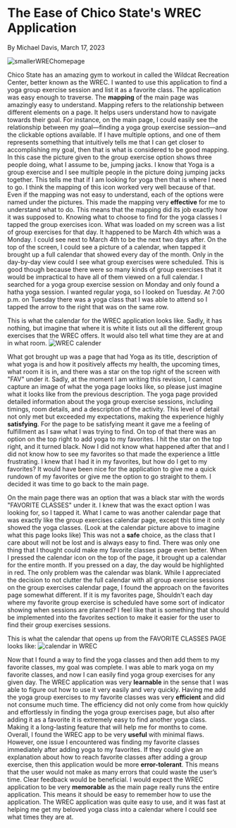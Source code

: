 # The Ease of Chico State's WREC Application
By Michael Davis, March 17, 2023

![smallerWREChomepage](https://github.com/ChicoState/ux-personal-portfolio-MikeD76/assets/157555015/b4e9de60-2282-426f-8525-6e6048dbdbea)

  Chico State has an amazing gym to workout in called the Wildcat Recreation Center, better known as the WREC. I wanted to use this application to find a yoga group exercise session and list it as a favorite class. The application was easy enough to traverse. The **mapping** of the main page was amazingly easy to understand. Mapping refers to the relationship between different elements on a page. It helps users understand how to navigate towards their goal. For instance, on the main page, I could easily see the relationship between my goal—finding a yoga group exercise session—and the clickable options available. If I have multiple options, and one of them represents something that intuitively tells me that I can get closer to accomplishing my goal, then that is what is considered to be good mapping. In this case the picture given to the group exercise option shows three people doing, what I assume to be, jumping jacks. I know that Yoga is a group exercise and I see multiple people in the picture doing jumping jacks together. This tells me that if I am looking for yoga then that is where I need to go. I think the mapping of this icon worked very well because of that. Even if the mapping was not easy to understand, each of the options were named under the pictures. This made the mapping very **effective** for me to understand what to do. This means that the mapping did its job exactly how it was supposed to. Knowing what to choose to find for the yoga classes I tapped the group exercises icon. What was loaded on my screen was a list of group exercises for that day. It happened to be March 4th which was a Monday. I could see next to March 4th to be the next two days after. On the top of the screen, I could see a picture of a calendar, when tapped it brought up a full calendar that showed every day of the month. Only in the day-by-day view could I see what group exercises were scheduled. This is good though because there were so many kinds of group exercises that it would be impractical to have all of them viewed on a full calendar. I searched for a yoga group exercise session on Monday and only found a hatha yoga session. I wanted regular yoga, so I looked on Tuesday. At 7:00 p.m. on Tuesday there was a yoga class that I was able to attend so I tapped the arrow to the right that was on the same row.

  This is what the calendar for the WREC application looks like. Sadly, it has nothing, but imagine that where it is white it lists out all the different group exercises that the WREC offers. It would also tell what time they are at and in what room.
![WREC calender](https://github.com/ChicoState/ux-personal-portfolio-MikeD76/assets/157555015/fdd43f39-7694-4b56-9687-ad9226f91c35)

  
  
  What got brought up was a page that had Yoga as its title, description of what yoga is and how it positively affects my health, the upcoming times, what room it is in, and there was a star on the top right of the screen with "FAV" under it. Sadly, at the moment I am writing this revision, I cannot capture an image of what the yoga page looks like, so please just imagine what it looks like from the previous description. The yoga page provided detailed information about the yoga group exercise sessions, including timings, room details, and a description of the activity. This level of detail not only met but exceeded my expectations, making the experience highly **satisfying**. For the page to be satisfying meant it gave me a feeling of fulfillment as I saw what I was trying to find. On top of that there was an option on the top right to add yoga to my favorites. I hit the star on the top right, and it turned black. Now I did not know what happened after that and I did not know how to see my favorites so that made the experience a little frustrating. I knew that I had it in my favorites, but how do I get to my favorites? It would have been nice for the application to give me a quick rundown of my favorites or give me the option to go straight to them. I decided it was time to go back to the main page.

  On the main page there was an option that was a black star with the words "FAVORITE CLASSES" under it. I knew that was the exact option I was looking for, so I tapped it. What I came to was another calendar page that was exactly like the group exercises calendar page, except this time it only showed the yoga classes. (Look at the calendar picture above to imagine what this page looks like) This was not a **safe** choice, as the class that I care about will not be lost and is always easy to find. There was only one thing that I thought could make my favorite classes page even better. When I pressed the calendar icon on the top of the page, it brought up a calendar for the entire month. If you pressed on a day, the day would be highlighted in red. The only problem was the calendar was blank. While I appreciated the decision to not clutter the full calendar with all group exercise sessions on the group exercises calendar page, I found the approach on the favorites page somewhat different. If it is my favorites page, Shouldn't each day where my favorite group exercise is scheduled have some sort of indicator showing when sessions are planned? I feel like that is something that should be implemented into the favorites section to make it easier for the user to find their group exercises sessions.

  This is what the calendar that opens up from the FAVORITE CLASSES PAGE looks like:
  ![calendar in WREC](https://github.com/ChicoState/ux-personal-portfolio-MikeD76/assets/157555015/80a9e30f-3a72-489a-9788-c8f86e65fbe0)


  Now that I found a way to find the yoga classes and then add them to my favorite classes, my goal was complete. I was able to mark yoga on my favorite classes, and now I can easily find yoga group exercises for any given day. The WREC application was very **learnable** in the sense that I was able to figure out how to use it very easily and very quickly. Having me add the yoga group exercises to my favorite classes was very **efficient** and did not consume much time. The efficiency did not only come from how quickly and effortlessly in finding the yoga group exercises page, but also after adding it as a favorite it is extremely easy to find another yoga class. Making it a long-lasting feature that will help me for months to come. Overall, I found the WREC app to be very **useful** with minimal flaws. However, one issue I encountered was finding my favorite classes immediately after adding yoga to my favorites. If they could give an explanation about how to reach favorite classes after adding a group exercise, then this application would be more **error-tolerant**. This means that the user would not make as many errors that could waste the user’s time. Clear feedback would be beneficial. I would expect the WREC application to be very **memorable** as the main page really runs the entire application. This means it should be easy to remember how to use the application. The WREC application was quite easy to use, and it was fast at helping me get my beloved yoga class into a calendar where I could see what times they are at.
